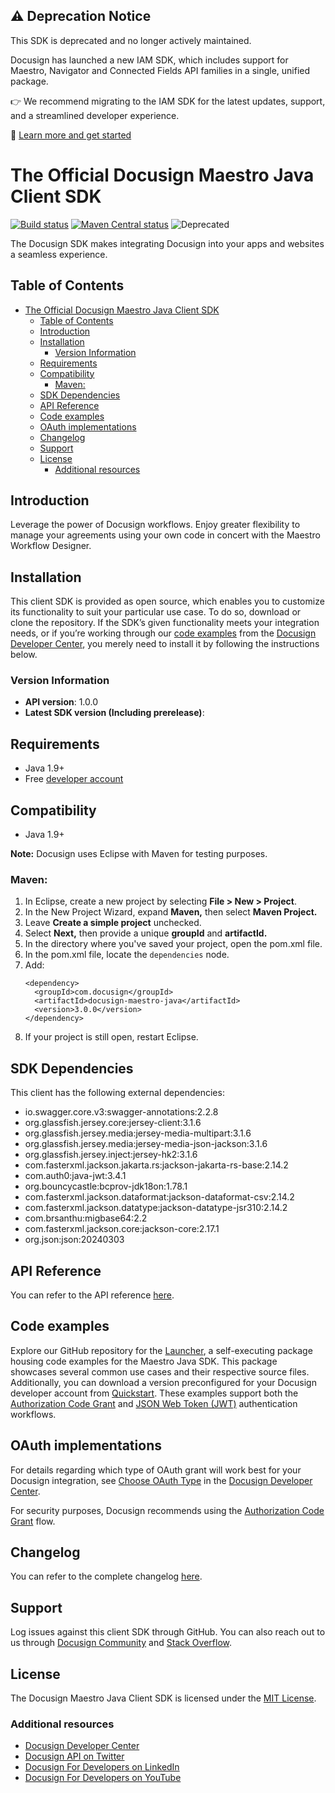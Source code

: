 
## ⚠️ Deprecation Notice
This SDK is deprecated and no longer actively maintained.

Docusign has launched a new IAM SDK, which includes support for Maestro, Navigator and Connected Fields API families in a single, unified package.

👉 We recommend migrating to the IAM SDK for the latest updates, support, and a streamlined developer experience.

🔗 [Learn more and get started](https://developers.docusign.com/docs/sdks/) 

# The Official Docusign Maestro Java Client SDK

[![Build status][travis-image]][travis-url]
[![Maven Central status][maven-image]][maven-url]
![Deprecated](https://img.shields.io/badge/status-deprecated-red.svg)

The Docusign SDK makes integrating Docusign into your apps and websites a seamless experience.

## Table of Contents
- [The Official Docusign Maestro Java Client SDK](#the-official-docusign-maestro-java-client-sdk)
  - [Table of Contents](#table-of-contents)
  - [Introduction](#introduction)
  - [Installation](#installation)
    - [Version Information](#version-information)
  - [Requirements](#requirements)
  - [Compatibility](#compatibility)
    - [Maven:](#maven)
  - [SDK Dependencies](#sdk-dependencies)
  - [API Reference](#api-reference)
  - [Code examples](#code-examples)
  - [OAuth implementations](#oauth-implementations)
  - [Changelog](#changelog)
  - [Support](#support)
  - [License](#license)
    - [Additional resources](#additional-resources)

<a id="introduction"></a>
## Introduction
Leverage the power of Docusign workflows. Enjoy greater flexibility to manage your agreements using your own code in concert with the Maestro Workflow Designer.

<a id="installation"></a>
## Installation
This client SDK is provided as open source, which enables you to customize its functionality to suit your particular use case. To do so, download or clone the repository. If the SDK’s given functionality meets your integration needs, or if you’re working through our [code examples](https://developers.docusign.com/docs/maestro-api/how-to/) from the [Docusign Developer Center](https://developers.docusign.com/), you merely need to install it by following the instructions below.

<a id="versionInformation"></a>
### Version Information
- **API version**: 1.0.0
- **Latest SDK version (Including prerelease)**: 

<a id="requirements"></a>
## Requirements
*   Java 1.9+
*   Free [developer account](https://go.docusign.com/o/sandbox/?postActivateUrl=https://developers.docusign.com/)

<a id="compatibility"></a>
## Compatibility
*   Java 1.9+

<a id="maven"></a>
**Note:** Docusign uses Eclipse with Maven for testing purposes.
### Maven:
1. In Eclipse, create a new project by selecting **File > New > Project**.
2. In the New Project Wizard, expand **Maven,** then select **Maven Project.**
3. Leave **Create a simple project** unchecked.
4. Select **Next,** then provide a unique **groupId** and **artifactId.**
5. In the directory where you've saved your project, open the pom.xml file.
6. In the pom.xml file, locate the `dependencies` node.
7. Add:  
    ```
    <dependency>
      <groupId>com.docusign</groupId>
      <artifactId>docusign-maestro-java</artifactId>
      <version>3.0.0</version>
    </dependency>
    ```
8. If your project is still open, restart Eclipse.

<a id="dependencies"></a>
## SDK Dependencies
This client has the following external dependencies:
*   io.swagger.core.v3:swagger-annotations:2.2.8
*   org.glassfish.jersey.core:jersey-client:3.1.6
*   org.glassfish.jersey.media:jersey-media-multipart:3.1.6
*   org.glassfish.jersey.media:jersey-media-json-jackson:3.1.6
*   org.glassfish.jersey.inject:jersey-hk2:3.1.6
*   com.fasterxml.jackson.jakarta.rs:jackson-jakarta-rs-base:2.14.2
*   com.auth0:java-jwt:3.4.1
*   org.bouncycastle:bcprov-jdk18on:1.78.1
*   com.fasterxml.jackson.dataformat:jackson-dataformat-csv:2.14.2
*   com.fasterxml.jackson.datatype:jackson-datatype-jsr310:2.14.2
*   com.brsanthu:migbase64:2.2
*   com.fasterxml.jackson.core:jackson-core:2.17.1
*   org.json:json:20240303


<a id="apiReference"></a>
## API Reference
You can refer to the API reference [here](https://developers.docusign.com/docs/maestro-api/reference/).

<a id="codeExamples"></a>
## Code examples
Explore our GitHub repository for the [Launcher](https://github.com/docusign/code-examples-java/), a self-executing package housing code examples for the Maestro Java SDK. This package showcases several common use cases and their respective source files. Additionally, you can download a version preconfigured for your Docusign developer account from [Quickstart](https://developers.docusign.com/docs/esign-rest-api/quickstart/). These examples support both the [Authorization Code Grant](https://developers.docusign.com/platform/auth/authcode/) and [JSON Web Token (JWT)](https://developers.docusign.com/platform/auth/jwt/) authentication workflows.

<a id="oauthImplementations"></a>
## OAuth implementations
For details regarding which type of OAuth grant will work best for your Docusign integration, see [Choose OAuth Type](https://developers.docusign.com/platform/auth/choose/) in the [Docusign Developer Center](https://developers.docusign.com/).

For security purposes, Docusign recommends using the [Authorization Code Grant](https://developers.docusign.com/platform/auth/authcode/) flow.

<a id="changeLog"></a>
## Changelog
You can refer to the complete changelog [here](https://github.com/docusign/docusign-maestro-java-client/blob/master/CHANGELOG.md).

<a id="support"></a>
## Support
Log issues against this client SDK through GitHub. You can also reach out to us through [Docusign Community](https://community.docusign.com/developer-59) and [Stack Overflow](https://stackoverflow.com/questions/tagged/docusignapi).

<a id="license"></a>
## License
The Docusign Maestro Java Client SDK is licensed under the [MIT License](https://github.com/docusign/docusign-maestro-java-client/blob/master/LICENSE).

<a id="additionalResources"></a>
### Additional resources
*   [Docusign Developer Center](https://developers.docusign.com/)
*   [Docusign API on Twitter](https://twitter.com/docusignapi)
*   [Docusign For Developers on LinkedIn](https://www.linkedin.com/showcase/docusign-for-developers/)
*   [Docusign For Developers on YouTube](https://www.youtube.com/channel/UCJSJ2kMs_qeQotmw4-lX2NQ)

[travis-image]: https://api.travis-ci.com/docusign/docusign-maestro-java-client.svg?branch=master
[travis-url]: https://app.travis-ci.com/github/docusign/docusign-maestro-java-client
[maven-image]: https://img.shields.io/maven-central/v/com.docusign/.svg?style=flat
[maven-url]: https://search.maven.org/#search%7Cga%7C1%7Cg%3A%22com.docusign%22

